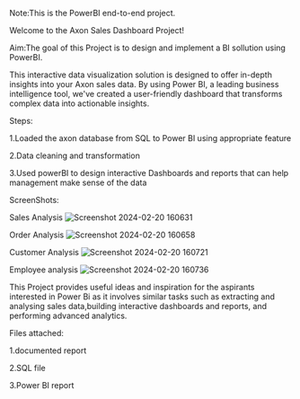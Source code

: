 Note:This is the PowerBI end-to-end project.



Welcome to the Axon Sales Dashboard Project!


Aim:The goal of this Project is to design and implement a BI sollution using PowerBI.

This interactive data visualization solution is designed to offer in-depth insights into your Axon sales data.
By using Power BI, a leading business intelligence tool, 
we've created a user-friendly dashboard that transforms complex data into actionable insights.


Steps:

1.Loaded the axon database from SQL to Power BI using appropriate feature

2.Data cleaning and transformation

3.Used powerBI to design interactive Dashboards and reports that can help management make sense of the data 


ScreenShots:

Sales Analysis
![Screenshot 2024-02-20 160631](https://github.com/Harishatummala/Axon-sales-Visualization/assets/158133493/9feec597-fb6a-4922-9774-53aec2764037)


Order Analysis
![Screenshot 2024-02-20 160658](https://github.com/Harishatummala/Axon-sales-Visualization/assets/158133493/c0cc4dff-9bcf-4cd3-a241-6f764645b412)


Customer Analysis
![Screenshot 2024-02-20 160721](https://github.com/Harishatummala/Axon-sales-Visualization/assets/158133493/4a947d7c-418b-4656-bd65-7f79c14b50e7)


Employee analysis
![Screenshot 2024-02-20 160736](https://github.com/Harishatummala/Axon-sales-Visualization/assets/158133493/89c58e34-b75a-455c-b91d-6a23b6020a5d)


This Project provides useful ideas and inspiration for the aspirants interested in Power Bi as it involves similar tasks such as extracting and analysing sales data,building interactive dashboards and reports, and performing advanced analytics.


Files attached:

1.documented report

2.SQL file

3.Power BI report
